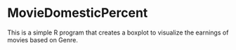 # MovieDomesticPercent
This is a simple R program that creates a boxplot to visualize the earnings of movies based on Genre. 
